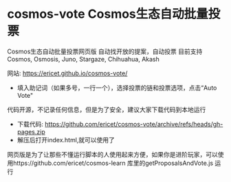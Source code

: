 # cosmos-vote Cosmos生态自动批量投票
Cosmos生态自动批量投票网页版 自动找开放的提案，自动投票 目前支持Cosmos, Osmosis, Juno, Stargaze, Chihuahua, Akash

网站: https://ericet.github.io/cosmos-vote/
* 填入助记词（如果多号，一行一个），选择投票的链和投票选项，点击“Auto Vote"

代码开源，不记录任何信息，但是为了安全，建议大家下载代码到本地运行
* 下载代码: https://github.com/ericet/cosmos-vote/archive/refs/heads/gh-pages.zip
* 解压后打开index.html,就可以使用了

网页版是为了让那些不懂运行脚本的人使用起来方便，如果你是进阶玩家，可以使用https://github.com/ericet/cosmos-learn 库里的getProposalsAndVote.js 运行
